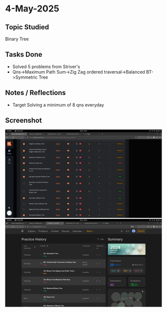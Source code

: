 # 4-May-2025

## Topic Studied
Binary Tree

## Tasks Done

- Solved 5 problems from Striver's 
- Qns->Maximum Path Sum->Zig Zag ordered traversal->Balanced BT->Symmetric Tree

## Notes / Reflections
- Target Solving a minimum of 8 qns everyday

## Screenshot
![Profile Leetcode/Striver](../screenshots/6.1.png)
![Profile Leetcode/Striver](../screenshots/6.2.png)
